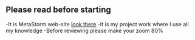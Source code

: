 ## Please read before starting 

-It is MetaStorm web-site [look there](https://aba2005.github.io/portfolio/)
-It is my project work where I use all my knowledge
-Before reviewing please make your zoom 80%
